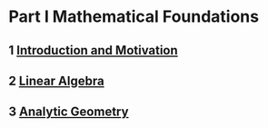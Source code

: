 
# Part I Mathematical Foundations
## 1 [Introduction and Motivation](https://github.com/kicom95/Math-For-Machine-Learning/blob/master/MML/Introduction.md)
## 2 [Linear Algebra](https://github.com/kicom95/Math-For-Machine-Learning/blob/master/MML/Linear%20Algebra.md)
## 3 [Analytic Geometry](https://github.com/kicom95/Math-For-Machine-Learning/blob/master/MML/Analytic%20Geometry.md)
